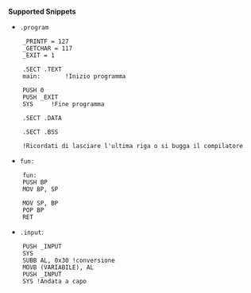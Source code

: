 **Supported Snippets**
* `.program`
```    
    _PRINTF = 127
    _GETCHAR = 117
    _EXIT = 1

    .SECT .TEXT
    main:		!Inizio programma
      
    PUSH 0
    PUSH _EXIT
    SYS		!Fine programma

    .SECT .DATA
      
    .SECT .BSS
      
    !Ricordati di lasciare l'ultima riga o si bugga il compilatore
```    

* `fun:`
```    
    fun:
    PUSH BP
    MOV BP, SP
    
    MOV SP, BP
    POP BP
    RET
```    

* `.input`:
```    
    PUSH _INPUT
    SYS
    SUBB AL, 0x30 !conversione
    MOVB (VARIABILE), AL
    PUSH _INPUT
    SYS !Andata a capo
```    
